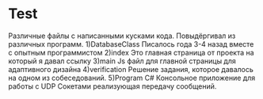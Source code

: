 # Test
Различные файлы с написанными кусками кода. Повыдёргивал из различных программ.
1)DatabaseClass Писалось года 3-4 назад вместе с опытным программистом
2)index Это главная страница от проекта на который я давал ссылку
3)main Js файл для главной страницы для адаптивного дизайна
4)verification Решение задания, которое давалось на одном из собеседований.
5)Program С# Консольное  приложение для работы с UDP Сокетами реализующая передачу сообщений.
